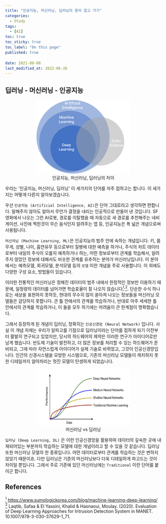 ```yaml
---
title: "인공지능, 머신러닝, 딥러닝의 용어 알고 가기"
categories:
  - Study
tags: 
  - [AI]
toc: true
toc_sticky: true
toc_label: "On this page"
published: true

date: 2021-08-08
last_modified_at: 2022-06-26
---
```


## 딥러닝 - 머신러닝 - 인공지능

<center>
	<figure style="width: 60%"> <img src="/Images/Study/base1.png" alt="AI, ML, DLArtificial Intelligence"/>
    <figcaption>인공지능, 머신러닝, 딥러닝의 차이</figcaption>
    </figure>
</center>
우리는 '인공지능, 머신러닝, 딥러닝' 이 세가지의 단어를 자주 접하고는 합니다. 이 세가지는 어떻게 다른지 알아보겠습니다.

우선 `인공지능 (Artificial Intelligence, AI)`은 단어 그대로라고 생각하면 편합니다. 말해주지 않아도 알아서 무언가 결정을 내리는 인공적으로 만들어 낸 것입니다. SF영화에서 나오는 그런 AI로봇, 경로를 이탈했을 때 자동으로 새 경로를 추천해주는 네비게이션, 사진에 찍힌것이 무슨 음식인지 알려주는 앱 등, 인공지능은 폭 넓은 개념으로써 사용됩니다. 

`머신러닝 (Machine Learning, ML)`은 인공지능의 범주 안에 속하는 개념입니다.
키, 몸무게, 성별, 나이, 흡연유무 등으로부터 질병에 대한 예측을 하거나, 주식의 차트 데이터로부터 내일의 주식이 오를지 예측하거나 하는, 어떤 정보로부터 관계를 학습해서, 알려주지 않았던 정보에 대해서도 비슷한 관계를 유추하는 분야가 머신러닝입니다. 이 분야에서는 예측모델, 회귀모델, 분석모델 등의 `모델` 이란 개념을 주로 사용합니다. 이 외에도 다양한 구성 요소, 방법들이 있습니다. 

이러한 전통적인 머신러닝은 정해진 데이터의 범주 내에서 한정적인 정보만 이용하기 때문에, 일정량의 데이터를 넘어가면 학습효율이 잘 나오지 않습니다[<sup id="fn1-back">1</sup>](#fn1)<sup>,</sup>[<sup id="fn2-back">2</sup>](#fn2). 단순한 수식 하나로는 세상을 표현하지 못하듯, 현대의 무수히 많이 쏟아져 나오는 정보들을 머신러닝 모델들은 감당하지 못합니다. 큰 틀 안에서의 관계를 학습하거나, 반대로 아주 세세한 틀 안에서의 관계를 학습하거나, 이 둘을 모두 하기에는 어려움이 큰 한계점이 명확했습니다. 

그래서 등장하게 된 개념이 딥러닝, 정확히는 `인공신경망 (Neural Network)` 입니다. 사실 이 개념 자체는 우리가 알파고를 기점으로 딥러닝이라는 단어를 접하게 되기 이전부터 활발히 연구되고 있었지만, 당시의 하드웨어의 제약은 이러한 연구가 아이디어로만 남게 했습니다. 반도체 기술이 발전하고, 더 많은 정보를 처리할 수 있는 하드웨어가 준비되고, 그에 따라 자연스럽게 아이디어가 실제 기술로 바뀌었고, 그것이 인공신경망입니다. 인간의 신경시스템을 모방한 시스템으로, 기존의 머신러닝 모델들이 캐치하지 못한 디테일까지 알아차리는 멋진 모델이 탄생하게 되었습니다.

<center>
	<figure style="width: 60%"> <img src="/Images/Study/base2.png" alt="ML vs DL" />
    <figcaption>머신러닝 vs 딥러닝</figcaption>
    </figure>
</center>

`딥러닝 (Deep Learning, DL)` 은 이런 인공신경망을 활용하여 데이터의 깊숙한 곳에 내재되어있는 부분까지 학습하는 모델에 대한 개념이라고 할 수 있을 것 같습니다. 딥러닝 또한 머신러닝 모델의 한 종류입니다. 어떤 데이터로부터 관계를 학습하는 것은 변하지 않았기 때문이죠. 다만 딥러닝은 기존의 머신러닝보다 더욱 디테일하게 파고드는 것이 차이일 뿐입니다. 그래서 주로 기존에 있던 머신러닝에는 `Traditional` 이란 단어를 붙이곤 합니다.

## References
[<sup id="fn1">1</sup>](#fn1-back) <https://www.sumologickorea.com/blog/machine-learning-deep-learning/>  
[<sup id="fn2">2</sup>](#fn2-back) Laqtib, Safaa & El Yassini, Khalid & Hasnaoui, Moulay. (2020). Evaluation of Deep Learning Approaches for Intrusion Detection System in MANET. 10.1007/978-3-030-37629-1_71.
